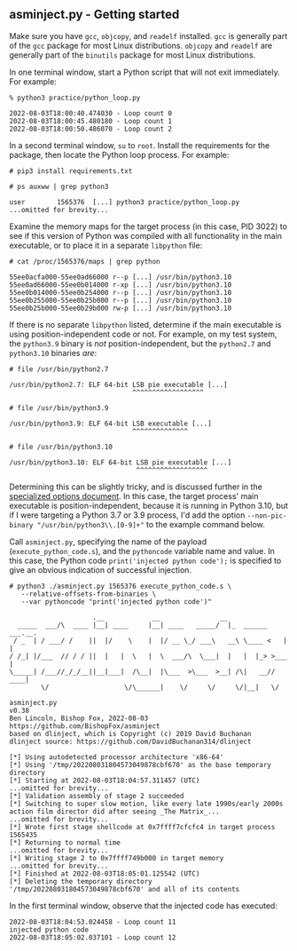 ## asminject.py - Getting started

Make sure you have `gcc`, `objcopy`, and `readelf` installed. `gcc` is generally part of the `gcc` package for most Linux distributions. `objcopy` and `readelf` are generally part of the `binutils` package for most Linux distributions.

In one terminal window, start a Python script that will not exit immediately. For example:

```
% python3 practice/python_loop.py 

2022-08-03T18:00:40.474030 - Loop count 0
2022-08-03T18:00:45.480180 - Loop count 1
2022-08-03T18:00:50.486070 - Loop count 2
```

In a second terminal window, `su` to `root`. Install the requirements for the package, then locate the Python loop process. For example:

```
# pip3 install requirements.txt

# ps auxww | grep python3

user        1565376  [...] python3 practice/python_loop.py
...omitted for brevity...
```

Examine the memory maps for the target process (in this case, PID 3022) to see if this version of Python was compiled with all functionality in the main executable, or to place it in a separate `libpython` file:

```
# cat /proc/1565376/maps | grep python

55ee0acfa000-55ee0ad66000 r--p [...] /usr/bin/python3.10
55ee0ad66000-55ee0b014000 r-xp [...] /usr/bin/python3.10
55ee0b014000-55ee0b254000 r--p [...] /usr/bin/python3.10
55ee0b255000-55ee0b25b000 r--p [...] /usr/bin/python3.10
55ee0b25b000-55ee0b29b000 rw-p [...] /usr/bin/python3.10
```

If there is no separate `libpython` listed, determine if the main executable is using position-independent code or not. For example, on my test system, the `python3.9` binary is *not* position-independent, but the `python2.7` and `python3.10` binaries *are*:

```
# file /usr/bin/python2.7

/usr/bin/python2.7: ELF 64-bit LSB pie executable [...]
                               ^^^^^^^^^^^^^^^^^^

# file /usr/bin/python3.9

/usr/bin/python3.9: ELF 64-bit LSB executable [...]
                               ^^^^^^^^^^^^^^

# file /usr/bin/python3.10

/usr/bin/python3.10: ELF 64-bit LSB pie executable [...]
                                ^^^^^^^^^^^^^^^^^^
```

Determining this can be slightly tricky, and is discussed further in the <a href="docs/specialized_options.md#specifying-non-pic-code">specialized options document</a>. In this case, the target process' main executable is position-independent, because it is running in Python 3.10, but if I were targeting a Python 3.7 or 3.9 process, I'd add the option `--non-pic-binary "/usr/bin/python3\\.[0-9]+"` to the example command below.

Call `asminject.py`, specifying the name of the payload (`execute_python_code.s`), and the `pythoncode` variable name and value. In this case, the Python code `print('injected python code');` is specified to give an obvious indication of successful injection.

```
# python3 ./asminject.py 1565376 execute_python_code.s \
   --relative-offsets-from-binaries \
   --var pythoncode "print('injected python code')"

                     .__            __               __
  _____  ___/\  ____ |__| ____     |__| ____   _____/  |_  ______ ___.__.
 / _  | / ___/ /    ||  |/    \    |  |/ __ \_/ ___\   __\ \____ <   |  |
/ /_| |/___  // / / ||  |   |  \   |  \  ___/\  \___|  |   |  |_> >___  |
\_____| /___//_/_/__||__|___|  /\__|  |\___  >\___  >__| /\|   __// ____|
        \/                   \/\______|    \/     \/     \/|__|   \/

asminject.py
v0.38
Ben Lincoln, Bishop Fox, 2022-08-03
https://github.com/BishopFox/asminject
based on dlinject, which is Copyright (c) 2019 David Buchanan
dlinject source: https://github.com/DavidBuchanan314/dlinject

[*] Using autodetected processor architecture 'x86-64'
[*] Using '/tmp/202208031804573049878cbf670' as the base temporary directory
[*] Starting at 2022-08-03T18:04:57.311457 (UTC)
...omitted for brevity...
[*] Validation assembly of stage 2 succeeded
[*] Switching to super slow motion, like every late 1990s/early 2000s action film director did after seeing _The Matrix_...
...omitted for brevity...
[*] Wrote first stage shellcode at 0x7ffff7cfcfc4 in target process 1565435
[*] Returning to normal time
...omitted for brevity...
[*] Writing stage 2 to 0x7ffff749b000 in target memory
...omitted for brevity...
[*] Finished at 2022-08-03T18:05:01.125542 (UTC)
[*] Deleting the temporary directory '/tmp/202208031804573049878cbf670' and all of its contents
```

In the first terminal window, observe that the injected code has executed:

```
2022-08-03T18:04:53.024458 - Loop count 11
injected python code
2022-08-03T18:05:02.037101 - Loop count 12
```